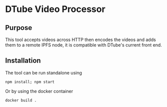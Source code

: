 # DTube Video Processor

## Purpose

This tool accepts videos across HTTP then encodes the videos and adds them to a remote IPFS node, it is compatible with DTube's current front end. 

## Installation

The tool can be run standalone using

    npm install; npm start

Or by using the docker container

    docker build .
